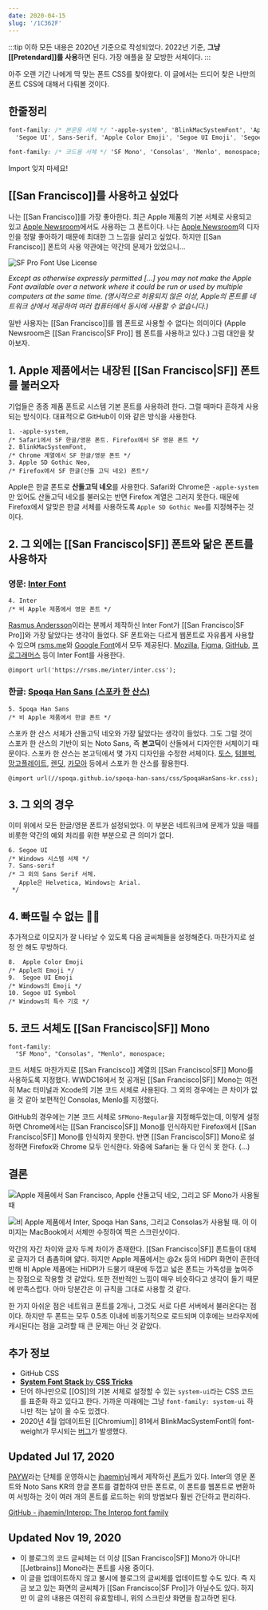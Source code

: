 ```yaml
---
date: 2020-04-15
slug: '/1C362F'
---
```


:::tip
이하 모든 내용은 2020년 기준으로 작성되었다.
2022년 기준, **그냥 [[Pretendard]]를 사용**하면 된다.
가장 애플을 잘 모방한 서체이다.
:::

아주 오랜 기간 나에게 딱 맞는 폰트 CSS를 찾아왔다. 이 글에서는 드디어 찾은 나만의 폰트 CSS에 대해서 다뤄볼 것이다.

## 한줄정리

```css
font-family: /* 본문용 서체 */ '-apple-system', 'BlinkMacSystemFont', 'Apple SD Gothic Neo', 'Inter', 'Spoqa Han Sans',
  'Segoe UI', Sans-Serif, 'Apple Color Emoji', 'Segoe UI Emoji', 'Segoe UI Symbol';

font-family: /* 코드용 서체 */ 'SF Mono', 'Consolas', 'Menlo', monospace;
```

Import 잊지 마세요!

## [[San Francisco]]를 사용하고 싶었다

나는 [[San Francisco]]를 가장 좋아한다. 최근 Apple 제품의 기본 서체로 사용되고 있고 [Apple Newsroom](https://www.apple.com/kr/newsroom)에서도 사용하는 그 폰트이다. 나는 [Apple Newsroom](https://www.apple.com/kr/newsroom)의 디자인을 정말 좋아하기 때문에 최대한 그 느낌을 살리고 싶었다. 하지만 [[San Francisco]] 폰트의 사용 약관에는 약간의 문제가 있었으니...

![SF Pro Font Use License](../assets/F8252C.png)

_Except as otherwise expressly permitted \[...\] you may not make the Apple Font available over a network where it could be run or used by multiple computers at the same time. (명시적으로 허용되지 않은 이상, Apple의 폰트를 네트워크 상에서 제공하여 여러 컴퓨터에서 동시에 사용할 수 없습니다.)_

일반 사용자는 [[San Francisco]]를 웹 폰트로 사용할 수 없다는 의미이다 (Apple Newsroom은 [[San Francisco|SF Pro]] 웹 폰트를 사용하고 있다.) 그럼 대안을 찾아보자.

## 1\. Apple 제품에서는 내장된 [[San Francisco|SF]] 폰트를 불러오자

기업들은 종종 제품 폰트로 시스템 기본 폰트를 사용하려 한다. 그럴 때마다 흔하게 사용되는 방식이다. 대표적으로 GitHub이 이와 같은 방식을 사용한다.

    1. -apple-system,
    /* Safari에서 SF 한글/영문 폰트. Firefox에서 SF 영문 폰트 */
    2. BlinkMacSystemFont,
    /* Chrome 계열에서 SF 한글/영문 폰트 */
    3. Apple SD Gothic Neo,
    /* Firefox에서 SF 한글(산돌 고딕 네오) 폰트*/

Apple은 한글 폰트로 **산돌고딕 네오**를 사용한다. Safari와 Chrome은 `-apple-system`만 있어도 산돌고딕 네오를 불러오는 반면 Firefox 계열은 그러지 못한다. 때문에 Firefox에서 알맞은 한글 서체를 사용하도록 `Apple SD Gothic Neo`를 지정해주는 것이다.

## 2\. 그 외에는 [[San Francisco|SF]] 폰트와 닮은 폰트를 사용하자

### 영문: [Inter Font](https://rsms.me/inter/)

    4. Inter
    /* 비 Apple 제품에서 영문 폰트 */

[Rasmus Andersson](https://rsms.me/about)이라는 분께서 제작하신 Inter Font가 [[San Francisco|SF Pro]]와 가장 닮았다는 생각이 들었다. SF 폰트와는 다르게 웹폰트로 자유롭게 사용할 수 있으며 [rsms.me](https://rsms.me/inter/inter.css)와 [Google Font](https://fonts.google.com/specimen/Inter)에서 모두 제공된다. [Mozilla](https://mozilla.org), [Figma](https://www.figma.com/), [GitHub](https://github.com), [프로그래머스](https://programmers.co.kr/) 등이 Inter Font를 사용한다.

    @import url('https://rsms.me/inter/inter.css');

### 한글: [Spoqa Han Sans (스포카 한 산스)](https://spoqa.github.io/spoqa-han-sans/)

    5. Spoqa Han Sans
    /* 비 Apple 제품에서 한글 폰트 */

스포카 한 산스 서체가 산돌고딕 네오와 가장 닮았다는 생각이 들었다. 그도 그럴 것이 스포카 한 산스의 기반이 되는 Noto Sans, 즉 **본고딕**이 산돌에서 디자인한 서체이기 때문이다. 스포카 한 산스는 본고딕에서 몇 가지 디자인을 수정한 서체이다. [토스](https://toss.im/), [텀블벅](https://tumblbug.com/), [망고플레이트](https://www.mangoplate.com/), [렌딧](https://lendit.co.kr/), [카모아](https://carmore.kr) 등에서 스포카 한 산스를 활용한다.

    @import url(//spoqa.github.io/spoqa-han-sans/css/SpoqaHanSans-kr.css);

## 3\. 그 외의 경우

이미 위에서 모든 한글/영문 폰트가 설정되었다. 이 부분은 네트워크에 문제가 있을 때를 비롯한 약간의 예외 처리를 위한 부분으로 큰 의미가 없다.

    6. Segoe UI
    /* Windows 시스템 서체 */
    7. Sans-serif
    /* 그 외의 Sans Serif 서체.
       Apple은 Helvetica, Windows는 Arial.
     */

## 4\. 빠뜨릴 수 없는 🚀🥊

추가적으로 이모지가 잘 나타날 수 있도록 다음 글씨체들을 설정해준다. 마찬가지로 설정 안 해도 무방하다.

    8.  Apple Color Emoji
    /* Apple의 Emoji */
    9.  Segoe UI Emoji
    /* Windows의 Emoji */
    10. Segoe UI Symbol
    /* Windows의 특수 기호 */

## 5\. 코드 서체도 [[San Francisco|SF]] Mono

    font-family:
      "SF Mono", "Consolas", "Menlo", monospace;

코드 서체도 마찬가지로 [[San Francisco]] 계열의 [[San Francisco|SF]] Mono를 사용하도록 지정했다. WWDC16에서 첫 공개된 [[San Francisco|SF]] Mono는 여전히 Mac 터미널과 Xcode의 기본 코드 서체로 사용된다. 그 외의 경우에는 큰 차이가 없을 것 같아 보편적인 Consolas, Menlo를 지정했다.

GitHub의 경우에는 기본 코드 서체로 `SFMono-Regular`을 지정해두었는데, 이렇게 설정하면 Chrome에서는 [[San Francisco|SF]] Mono를 인식하지만 Firefox에서 [[San Francisco|SF]] Mono를 인식하지 못한다. 반면 [[San Francisco|SF]] Mono로 설정하면 Firefox와 Chrome 모두 인식한다. 와중에 Safari는 둘 다 인식 못 한다. (...)

## 결론

![Apple 제품에서 San Francisco, Apple 산돌고딕 네오, 그리고 SF Mono가 사용될 때](../assets/9B529A.png)

![비 Apple 제품에서 Inter, Spoqa Han Sans, 그리고 Consolas가 사용될 때. 이 이미지는 MacBook에서 서체만 수정하여 찍은 스크린샷이다.](../assets/49E133.png)

약간의 자간 차이와 글자 두께 차이가 존재한다. [[San Francisco|SF]] 폰트들이 대체로 글자가 더 촘촘하며 얇다. 하지만 Apple 제품에서는 @2x 등의 HiDPI 화면이 흔한데 반해 비 Apple 제품에는 HiDPI가 드물기 때문에 두껍고 넓은 폰트는 가독성을 높여주는 장점으로 작용할 것 같았다. 또한 전반적인 느낌이 매우 비슷하다고 생각이 들기 때문에 만족스럽다. 아마 당분간은 이 규칙을 그대로 사용할 것 같다.

한 가지 아쉬운 점은 네트워크 폰트를 2개나, 그것도 서로 다른 서버에서 불러온다는 점이다. 하지만 두 폰트는 모두 0.5초 이내에 비동기적으로 로드되며 이후에는 브라우저에 캐시된다는 점을 고려할 때 큰 문제는 아닌 것 같았다.

## 추가 정보

- GitHub CSS
- [**System Font Stack** by **CSS Tricks**](https://css-tricks.com/snippets/css/system-font-stack/)
- 단어 하나만으로 [[OS]]의 기본 서체로 설정할 수 있는 `system-ui`라는 CSS 코드를 표준화 하고 있다고 한다. 가까운 미래에는 그냥 `font-family: system-ui` 하나만 적는 날이 올 수도 있겠다.
- 2020년 4월 업데이트된 [[Chromium]] 81에서 BlinkMacSystemFont의 font-weight가 무시되는 [버그](https://bugs.chromium.org/p/chromium/issues/detail?id=1057654)가 발생했다.

## Updated Jul 17, 2020

[PAYW](https://github.com/payw-org)라는 단체를 운영하시는 [jhaemin](https://github.com/jhaemin)님께서 제작하신 [폰트](https://github.com/payw-org/PAYW-Pro)가 있다. Inter의 영문 폰트와 Noto Sans KR의 한글 폰트를 결합하여 만든 폰트로, 이 폰트를 웹폰트로 변환하여 서빙하는 것이 여러 개의 폰트를 로드하는 위의 방법보다 훨씬 간단하고 편리하다.

[GitHub - jhaemin/Interop: The Interop font family](https://github.com/jhaemin/Interop)

## Updated Nov 19, 2020

- 이 블로그의 코드 글씨체는 더 이상 [[San Francisco|SF]] Mono가 아니다! [[Jetbrains]] Mono라는 폰트를 사용 중이다.
- 이 글을 업데이트하지 않고 불시에 블로그의 글씨체를 업데이트할 수도 있다. 즉 지금 보고 있는 화면의 글씨체가 [[San Francisco|SF Pro]]가 아닐수도 있다. 하지만 이 글의 내용은 여전히 유효할테니, 위의 스크린샷 화면을 참고하면 된다.
